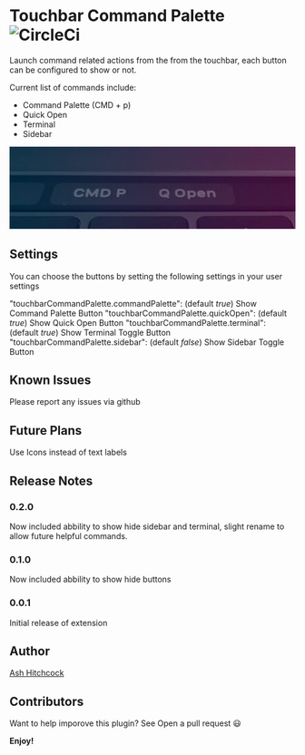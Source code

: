 # Touchbar Command Palette ![CircleCi](https://circleci.com/gh/ashhitch/vscode-touchbar-command-palette.png?circle-token=:circle-token)

Launch command related actions from the from the touchbar, each button can be configured to show or not.

Current list of commands include:

- Command Palette (CMD + p)
- Quick Open
- Terminal
- Sidebar

![Touchbar Example](touch-bar-demo.jpg)

## Settings

You can choose the buttons by setting the following settings in your user settings

 "touchbarCommandPalette.commandPalette": (default _true_) Show Command Palette Button
 "touchbarCommandPalette.quickOpen": (default _true_) Show Quick Open Button
 "touchbarCommandPalette.terminal": (default _true_) Show Terminal Toggle Button
 "touchbarCommandPalette.sidebar": (default _false_) Show Sidebar Toggle Button

## Known Issues

Please report any issues via github

## Future Plans

Use Icons instead of text labels

## Release Notes

### 0.2.0

Now included abbility to show hide sidebar and terminal, slight rename to allow future helpful commands.

### 0.1.0

Now included abbility to show hide buttons

### 0.0.1

Initial release of extension

 ## Author
 [Ash Hitchcock](https://www.ashleyhitchcock.com)

 ## Contributors
Want to help imporove this plugin? See Open a pull request 😃

**Enjoy!**
